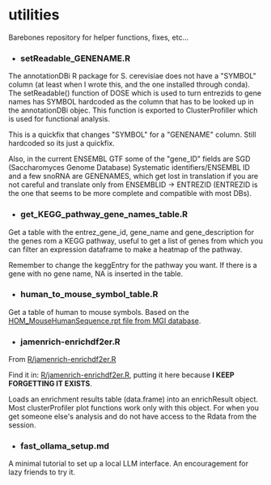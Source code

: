 # utilities

Barebones repository for helper functions, fixes, etc...

- ### setReadable_GENENAME.R
The annotationDBi R package for S. cerevisiae does not have a "SYMBOL" column (at least when I wrote this, and the one installed through conda). The setReadable() function of DOSE which is used to turn entrezids to gene names has SYMBOL hardcoded as the column that has to be looked up in the annotationDBi objec. This function is exported to ClusterProfiller which is used for functional analysis. 

This is a quickfix that changes "SYMBOL" for a "GENENAME" column. Still hardcoded so its just a quickfix.

Also, in the current ENSEMBL GTF some of the "gene_ID" fields are SGD (Saccharomyces Genome Database) Systematic identifiers/ENSEMBL ID and a few snoRNA are GENENAMES, which get lost in translation if you are not careful and translate only from ENSEMBLID -> ENTREZID (ENTREZID is the one that seems to be more complete and compatible with most DBs).

- ### get_KEGG_pathway_gene_names_table.R

Get a table with the entrez_gene_id, gene_name and gene_description for the genes rom a KEGG pathway, useful to get a list of genes from which you can filter an expression dataframe to make a heatmap of the pathway.

Remember to change the keggEntry for the pathway you want. If there is a gene with no gene name, NA is inserted in the table.

- ### human_to_mouse_symbol_table.R

Get a table of human to mouse symbols. Based on the [HOM_MouseHumanSequence.rpt file from MGI database](http://www.informatics.jax.org/downloads/reports/HOM_MouseHumanSequence.rpt).

- ### jamenrich-enrichdf2er.R
From [R/jamenrich-enrichdf2er.R](https://github.com/jmw86069/multienrichjam/)

Find it in: [R/jamenrich-enrichdf2er.R](https://github.com/jmw86069/multienrichjam/blob/master/R/jamenrich-enrichdf2er.R), putting it here because **I KEEP FORGETTING IT EXISTS**.

Loads an enrichment results table (data.frame) into an enrichResult object. Most clusterProfiler plot functions work only with this object.
For when you get someone else's analysis and do not have access to the Rdata from the session. 

- ### fast_ollama_setup.md

A minimal tutorial to set up a local LLM interface. An encouragement for lazy friends to try it. 
